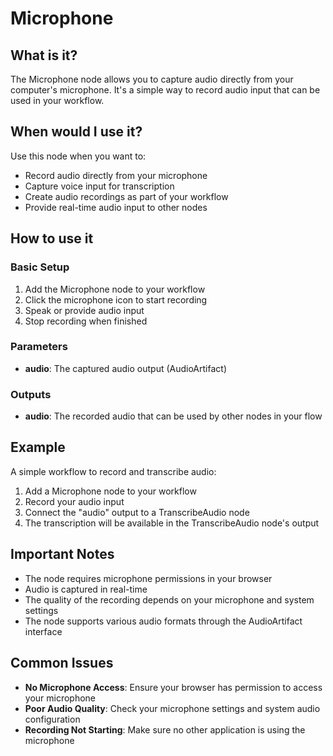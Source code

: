 # Microphone

## What is it?

The Microphone node allows you to capture audio directly from your computer's microphone. It's a simple way to record audio input that can be used in your workflow.

## When would I use it?

Use this node when you want to:

- Record audio directly from your microphone
- Capture voice input for transcription
- Create audio recordings as part of your workflow
- Provide real-time audio input to other nodes

## How to use it

### Basic Setup

1. Add the Microphone node to your workflow
1. Click the microphone icon to start recording
1. Speak or provide audio input
1. Stop recording when finished

### Parameters

- **audio**: The captured audio output (AudioArtifact)

### Outputs

- **audio**: The recorded audio that can be used by other nodes in your flow

## Example

A simple workflow to record and transcribe audio:

1. Add a Microphone node to your workflow
1. Record your audio input
1. Connect the "audio" output to a TranscribeAudio node
1. The transcription will be available in the TranscribeAudio node's output

## Important Notes

- The node requires microphone permissions in your browser
- Audio is captured in real-time
- The quality of the recording depends on your microphone and system settings
- The node supports various audio formats through the AudioArtifact interface

## Common Issues

- **No Microphone Access**: Ensure your browser has permission to access your microphone
- **Poor Audio Quality**: Check your microphone settings and system audio configuration
- **Recording Not Starting**: Make sure no other application is using the microphone
